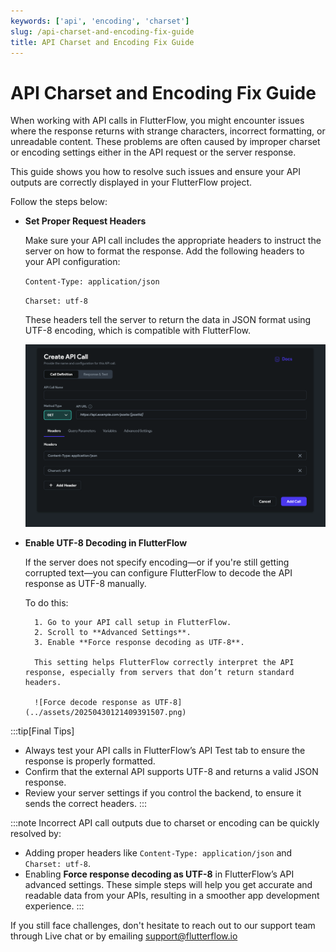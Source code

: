 ```yaml
---
keywords: ['api', 'encoding', 'charset']
slug: /api-charset-and-encoding-fix-guide
title: API Charset and Encoding Fix Guide
---
```

# API Charset and Encoding Fix Guide

When working with API calls in FlutterFlow, you might encounter issues where the response returns with strange characters, incorrect formatting, or unreadable content. These problems are often caused by improper charset or encoding settings either in the API request or the server response.

This guide shows you how to resolve such issues and ensure your API outputs are correctly displayed in your FlutterFlow project. 

Follow the steps below: 

- **Set Proper Request Headers**

    Make sure your API call includes the appropriate headers to instruct the server on how to format the response. Add the following headers to your API configuration:

    `Content-Type: application/json`

    `Charset: utf-8`​


    These headers tell the server to return the data in JSON format using UTF-8 encoding, which is compatible with FlutterFlow.

    ![Setting Content-Type and Charset headers](../assets/20250430121409119593.png)

- **Enable UTF-8 Decoding in FlutterFlow**

    If the server does not specify encoding—or if you're still getting corrupted text—you can configure FlutterFlow to decode the API response as UTF-8 manually.

    To do this:

        1. Go to your API call setup in FlutterFlow.
        2. Scroll to **Advanced Settings**.
        3. Enable **Force response decoding as UTF-8**.

        This setting helps FlutterFlow correctly interpret the API response, especially from servers that don’t return standard headers.

        ![Force decode response as UTF-8](../assets/20250430121409391507.png)


:::tip[Final Tips]
- Always test your API calls in FlutterFlow’s API Test tab to ensure the response is properly formatted.
- Confirm that the external API supports UTF-8 and returns a valid JSON response.
- Review your server settings if you control the backend, to ensure it sends the correct headers.
:::

:::note
Incorrect API call outputs due to charset or encoding can be quickly resolved by:
- Adding proper headers like `Content-Type: application/json` and `Charset: utf-8`.
- Enabling **Force response decoding as UTF-8** in FlutterFlow’s API advanced settings.
These simple steps will help you get accurate and readable data from your APIs, resulting in a smoother app development experience.
:::

If you still face challenges, don't hesitate to reach out to our support team through Live chat or by emailing support@flutterflow.io
